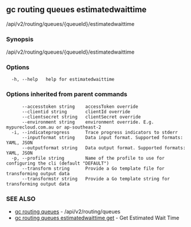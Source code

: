 ## gc routing queues estimatedwaittime

/api/v2/routing/queues/{queueId}/estimatedwaittime

### Synopsis

/api/v2/routing/queues/{queueId}/estimatedwaittime

### Options

```
  -h, --help   help for estimatedwaittime
```

### Options inherited from parent commands

```
      --accesstoken string    accessToken override
      --clientid string       clientId override
      --clientsecret string   clientSecret override
      --environment string    environment override. E.g. mypurecloud.com.au or ap-southeast-2
  -i, --indicateprogress      Trace progress indicators to stderr
      --inputformat string    Data input format. Supported formats: YAML, JSON
      --outputformat string   Data output format. Supported formats: YAML, JSON
  -p, --profile string        Name of the profile to use for configuring the cli (default "DEFAULT")
      --transform string      Provide a Go template file for transforming output data
      --transformstr string   Provide a Go template string for transforming output data
```

### SEE ALSO

* [gc routing queues](gc_routing_queues.html)	 - /api/v2/routing/queues
* [gc routing queues estimatedwaittime get](gc_routing_queues_estimatedwaittime_get.html)	 - Get Estimated Wait Time


